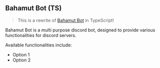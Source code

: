 ## Bahamut Bot (TS)
> This is a rewrite of [Bahamut Bot](https://github.com/TheExoduser/BahamutBot) in TypeScript!

Bahamut Bot is a multi purpose discord bot, designed to provide various functionalities for discord servers.

Available functionalities include:
- Option 1
- Option 2